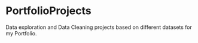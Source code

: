 # PortfolioProjects
Data exploration and Data Cleaning projects based on different datasets for my Portfolio.
